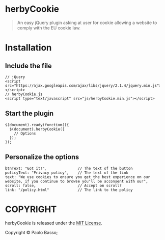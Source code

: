 herbyCookie
=====

 > An easy jQuery plugin asking at user for cookie allowing a website to comply with the EU cookie law.

Installation
====

Include the file
----

    // jQuery
    <script src="https://ajax.googleapis.com/ajax/libs/jquery/2.1.4/jquery.min.js"></script>
    // herbyCookie.js
    <script type="text/javascript" src="js/herbyCookie.min.js"></script>

Start the plugin
----

    $(document).ready(function(){
      $(document).herbyCookie({
        // Options
      });
    });

Personalize the options
----

    btnText: "Got it!",              // The text of the button
    policyText: "Privacy policy",    // The text of the link
    text: "We use cookies to ensure you get the best experience on our website, if you continue to browse you'll be acconsent with our",
    scroll: false,                   // Accept on scroll?
    link: "/policy.html"             // The link to the policy

COPYRIGHT
====

herbyCookie is released under the [MIT License](https://opensource.org/licenses/MIT).

Copyright © Paolo Basso;
